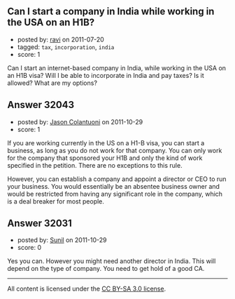 ## Can I start a company in India while working in the USA on an H1B?

- posted by: [ravi](https://stackexchange.com/users/-1/12094-ravi) on 2011-07-20
- tagged: `tax`, `incorporation`, `india`
- score: 1

Can I start an internet-based company in India, while working in the USA on an H1B visa? Will I be able to incorporate in India and pay taxes? Is it allowed? What are my options?


## Answer 32043

- posted by: [Jason Colantuoni](https://stackexchange.com/users/-1/7934-jason-colantuoni) on 2011-10-29
- score: 1

If you are working currently in the US on a H1-B visa, you can start a business, as long as you do not work for that company. You can only work for the company that sponsored your H1B and only the kind of work specified in the petition. There are no exceptions to this rule.

However, you can establish a company and appoint a director or CEO to run your business. You would essentially be an absentee business owner and would be restricted from having any significant role in the company, which is a deal breaker for most people.


## Answer 32031

- posted by: [Sunil](https://stackexchange.com/users/-1/14124-sunil) on 2011-10-29
- score: 0

Yes you can. However you might need another director in India. This will depend on the type of company. You need to get hold of a good CA.



---

All content is licensed under the [CC BY-SA 3.0 license](https://creativecommons.org/licenses/by-sa/3.0/).
